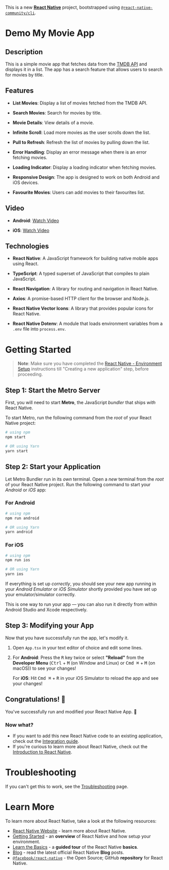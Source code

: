 This is a new [**React Native**](https://reactnative.dev) project, bootstrapped using [`@react-native-community/cli`](https://github.com/react-native-community/cli).

# Demo My Movie App

<!-- Show Video Link Android and IOS under folder demo -->

## Description

This is a simple movie app that fetches data from the [TMDB API](https://www.themoviedb.org/documentation/api) and displays it in a list. The app has a search feature that allows users to search for movies by title.

## Features

- **List Movies**: Display a list of movies fetched from the TMDB API.

- **Search Movies**: Search for movies by title.

- **Movie Details**: View details of a movie.

- **Infinite Scroll**: Load more movies as the user scrolls down the list.

- **Pull to Refresh**: Refresh the list of movies by pulling down the list.

- **Error Handling**: Display an error message when there is an error fetching movies.

- **Loading Indicator**: Display a loading indicator when fetching movies.

- **Responsive Design**: The app is designed to work on both Android and iOS devices.

- **Favourite Movies**: Users can add movies to their favourites list.

## Video

- **Android**: [Watch Video](https://github.com/kennyowj961127/RNMyMovieDemo/blob/main/demo/RN_ANDROID.mp4)

- **iOS**: [Watch Video](https://github.com/kennyowj961127/RNMyMovieDemo/blob/main/demo/RN_IOS.MP4)


## Technologies

- **React Native**: A JavaScript framework for building native mobile apps using React.

- **TypeScript**: A typed superset of JavaScript that compiles to plain JavaScript.

- **React Navigation**: A library for routing and navigation in React Native.

- **Axios**: A promise-based HTTP client for the browser and Node.js.

- **React Native Vector Icons**: A library that provides popular icons for React Native.

- **React Native Dotenv**: A module that loads environment variables from a `.env` file into `process.env`.




# Getting Started

>**Note**: Make sure you have completed the [React Native - Environment Setup](https://reactnative.dev/docs/environment-setup) instructions till "Creating a new application" step, before proceeding.

## Step 1: Start the Metro Server

First, you will need to start **Metro**, the JavaScript _bundler_ that ships _with_ React Native.

To start Metro, run the following command from the _root_ of your React Native project:

```bash
# using npm
npm start

# OR using Yarn
yarn start
```

## Step 2: Start your Application

Let Metro Bundler run in its _own_ terminal. Open a _new_ terminal from the _root_ of your React Native project. Run the following command to start your _Android_ or _iOS_ app:

### For Android

```bash
# using npm
npm run android

# OR using Yarn
yarn android
```

### For iOS

```bash
# using npm
npm run ios

# OR using Yarn
yarn ios
```

If everything is set up _correctly_, you should see your new app running in your _Android Emulator_ or _iOS Simulator_ shortly provided you have set up your emulator/simulator correctly.

This is one way to run your app — you can also run it directly from within Android Studio and Xcode respectively.

## Step 3: Modifying your App

Now that you have successfully run the app, let's modify it.

1. Open `App.tsx` in your text editor of choice and edit some lines.
2. For **Android**: Press the <kbd>R</kbd> key twice or select **"Reload"** from the **Developer Menu** (<kbd>Ctrl</kbd> + <kbd>M</kbd> (on Window and Linux) or <kbd>Cmd ⌘</kbd> + <kbd>M</kbd> (on macOS)) to see your changes!

   For **iOS**: Hit <kbd>Cmd ⌘</kbd> + <kbd>R</kbd> in your iOS Simulator to reload the app and see your changes!

## Congratulations! :tada:

You've successfully run and modified your React Native App. :partying_face:

### Now what?

- If you want to add this new React Native code to an existing application, check out the [Integration guide](https://reactnative.dev/docs/integration-with-existing-apps).
- If you're curious to learn more about React Native, check out the [Introduction to React Native](https://reactnative.dev/docs/getting-started).

# Troubleshooting

If you can't get this to work, see the [Troubleshooting](https://reactnative.dev/docs/troubleshooting) page.

# Learn More

To learn more about React Native, take a look at the following resources:

- [React Native Website](https://reactnative.dev) - learn more about React Native.
- [Getting Started](https://reactnative.dev/docs/environment-setup) - an **overview** of React Native and how setup your environment.
- [Learn the Basics](https://reactnative.dev/docs/getting-started) - a **guided tour** of the React Native **basics**.
- [Blog](https://reactnative.dev/blog) - read the latest official React Native **Blog** posts.
- [`@facebook/react-native`](https://github.com/facebook/react-native) - the Open Source; GitHub **repository** for React Native.
